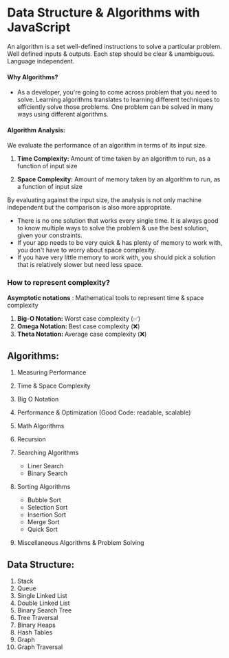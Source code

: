 # Data Structure & Algorithms with JavaScript

An algorithm is a set well-defined instructions to solve a particular problem. Well defined inputs & outputs. Each step should be clear & unambiguous. Language independent.

#### Why Algorithms?

- As a developer, you're going to come across problem that you need to solve. Learning algorithms translates to learning different techniques to efficiently solve those problems. One problem can be solved in many ways using different algorithms.

#### Algorithm Analysis:

We evaluate the performance of an algorithm in terms of its input size.

1. <p><b>Time Complexity: </b> Amount of time taken by an algorithm to run, as a function of input size</p>
1. <p><b>Space Complexity: </b> Amount of memory taken by an algorithm to run, as a function of input size</p>

By evaluating against the input size, the analysis is not only machine independent but the comparison is also more appropriate.

- There is no one solution that works every single time. It is always good to know multiple ways to solve the problem & use the best solution, given your constraints.
- If your app needs to be very quick & has plenty of memory to work with, you don't have to worry about space complexity.
- If you have very little memory to work with, you should pick a solution that is relatively slower but need less space.

### How to represent complexity?

<b>Asymptotic notations</b> : Mathematical tools to represent time & space complexity

1. <b>Big-O Notation: </b> Worst case complexity (✅)
1. <b>Omega Notation: </b> Best case complexity (❌)
1. <b>Theta Notation: </b> Average case complexity (❌)

## Algorithms:

1. Measuring Performance
1. Time & Space Complexity
1. Big O Notation
1. Performance & Optimization (Good Code: readable, scalable)
1. Math Algorithms
1. Recursion
1. Searching Algorithms

   - Liner Search
   - Binary Search

1. Sorting Algorithms

   - Bubble Sort
   - Selection Sort
   - Insertion Sort
   - Merge Sort
   - Quick Sort

1. Miscellaneous Algorithms & Problem Solving

## Data Structure:

1. Stack
1. Queue
1. Single Linked List
1. Double Linked List
1. Binary Search Tree
1. Tree Traversal
1. Binary Heaps
1. Hash Tables
1. Graph
1. Graph Traversal
